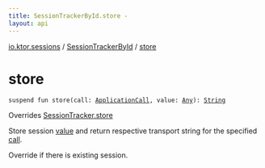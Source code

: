 ```yaml
---
title: SessionTrackerById.store - 
layout: api
---
```


<div class='api-docs-breadcrumbs'><a href="../index.html">io.ktor.sessions</a> / <a href="index.html">SessionTrackerById</a> / <a href="./store.html">store</a></div>

# store

<div class="signature"><code><span class="keyword">suspend</span> <span class="keyword">fun </span><span class="identifier">store</span><span class="symbol">(</span><span class="parameterName" id="io.ktor.sessions.SessionTrackerById$store(io.ktor.application.ApplicationCall, kotlin.Any)/call">call</span><span class="symbol">:</span>&nbsp;<a href="../../io.ktor.application/-application-call/index.html"><span class="identifier">ApplicationCall</span></a><span class="symbol">, </span><span class="parameterName" id="io.ktor.sessions.SessionTrackerById$store(io.ktor.application.ApplicationCall, kotlin.Any)/value">value</span><span class="symbol">:</span>&nbsp;<a href="https://kotlinlang.org/api/latest/jvm/stdlib/kotlin/-any/index.html"><span class="identifier">Any</span></a><span class="symbol">)</span><span class="symbol">: </span><a href="https://kotlinlang.org/api/latest/jvm/stdlib/kotlin/-string/index.html"><span class="identifier">String</span></a></code></div>

Overrides <a href="../-session-tracker/store.html">SessionTracker.store</a>

Store session <a href="store.html#io.ktor.sessions.SessionTrackerById$store(io.ktor.application.ApplicationCall, kotlin.Any)/value">value</a> and return respective transport string for the specified <a href="store.html#io.ktor.sessions.SessionTrackerById$store(io.ktor.application.ApplicationCall, kotlin.Any)/call">call</a>.

Override if there is existing session.


